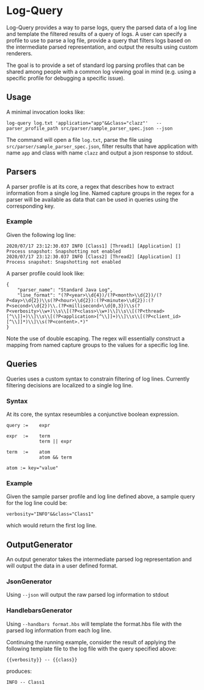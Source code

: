 # Log-Query
Log-Query provides a way to parse logs, query the parsed data of a log line and template the filtered results of a query of logs. A user can specify a profile to use to parse a log file, provide a query that filters logs based on the intermediate parsed representation, and output the results using custom renderers.

The goal is to provide a set of standard log parsing profiles that can be shared among people with a common log viewing goal in mind (e.g. using a specific profile for debugging a specific issue).

## Usage
A minimal invocation looks like:
```
log-query log.txt 'application="app"&&class="clazz"'   --parser_profile_path src/parser/sample_parser_spec.json --json
```
The command will open a file `log.txt`, parse the file using `src/parser/sample_parser_spec.json`, filter results that have application with name `app` and class with name `clazz` and output a json response to stdout. 


## Parsers
A parser profile is at its core, a regex that describes how to extract information from a single log line. Named capture groups in the regex for a parser will be available as data that can be used in queries using the corresponding key.

### Example
Given the following log line:
```
2020/07/17 23:12:30.037 INFO [Class1] [Thread1] [Application] [] Process snapshot: Snapshotting not enabled
2020/07/17 23:12:30.037 INFO [Class2] [Thread2] [Application] [] Process snapshot: Snapshotting not enabled
```

A parser profile could look like:
```
{
    "parser_name": "Standard Java Log",
    "line_format": "(?P<year>\\d{4})/(?P<month>\\d{2})/(?P<day>\\d{2})\\s(?P<hour>\\d{2}):(?P<minute>\\d{2}):(?P<second>\\d{2})\\.(?P<millisecond>\\d{0,3})\\s(?P<verbosity>\\w+)\\s\\[(?P<class>\\w+)\\]\\s\\[(?P<thread>[^\\]]+)\\]\\s\\[(?P<application>[^\\]]+)\\]\\s\\[(?P<client_id>[^\\]]*)\\]\\s(?P<content>.*)"
}
```
Note the use of double escaping. The regex will essentially construct a mapping from named capture groups to the values for a specific log line.


## Queries
Queries uses a custom syntax to constrain filtering of log lines. Currently filtering decisions are localized to a single log line.

### Syntax
At its core, the syntax reseumbles a conjunctive boolean expression.
```
query :=    expr 

expr  :=    term
            term || expr

term  :=    atom
            atom && term

atom := key="value"
```

### Example
Given the sample parser profile and log line defined above, a sample query for the log line could be:
```
verbosity="INFO"&&class="Class1"
```
which would return the first log line.

## OutputGenerator
An output generator takes the intermediate parsed log representation and will output the data in a user defined format.

### JsonGenerator
Using `--json` will output the raw parsed log information to stdout

### HandlebarsGenerator
Using `--handbars format.hbs` will template the format.hbs file with the parsed log information from each log line.

Continuing the running example, consider the result of applying the following template file to the log file with the query specified above:
```
{{verbosity}} -- {{class}}
``` 
produces:
```
INFO -- Class1
```